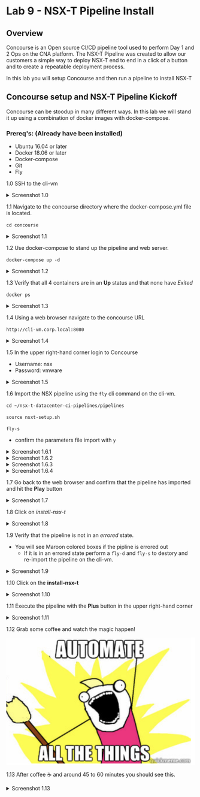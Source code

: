 # Lab 9 - NSX-T Pipeline Install

## Overview

Concourse is an Open source CI/CD pipeline tool used to perform Day 1 and 2 Ops on the CNA platform.
The NSX-T Pipeline was created to allow our customers a simple way to deploy NSX-T end to end in a click of a button and to create a repeatable deployment process.

In this lab you will setup Concourse and then run a pipeline to install NSX-T

## Concourse setup and NSX-T Pipeline Kickoff

Concourse can be stoodup in many different ways. In this lab we will stand it up using a combination of docker images with docker-compose.

### Prereq's: (Already have been installed)

- Ubuntu 16.04 or later
- Docker 18.06 or later
- Docker-compose
- Git
- Fly

1.0 SSH to the cli-vm

<details><summary>Screenshot 1.0</summary>
<img src="Images/ssh-cli-vm.png">
</details>

1.1 Navigate to the concourse directory where the docker-compose.yml file is located.

`cd concourse`

<details><summary>Screenshot 1.1</summary>
<img src="Images/concourse-dir.png">
</details>

1.2 Use docker-compose to stand up the pipeline and web server.

`docker-compose up -d`

<details><summary>Screenshot 1.2</summary>
<img src="Images/docker-compose-up.png">
</details>

1.3 Verify that all 4 containers are in an **Up** status and that none have *Exited*

`docker ps`

<details><summary>Screenshot 1.3</summary>
<img src="Images/docker-ps.png">
</details>

1.4 Using a web browser navigate to the concourse URL

`http://cli-vm.corp.local:8080`

<details><summary>Screenshot 1.4</summary>
<img src="Images/pipeline-ui.png">
</details>

1.5 In the upper right-hand corner login to Concourse

- Username: nsx
- Password: vmware

<details><summary>Screenshot 1.5</summary>
<img src="Images/concourse-login.png">
</details>

1.6 Import the NSX pipeline using the `fly` cli command on the cli-vm.

`cd ~/nsx-t-datacenter-ci-pipelines/pipelines`

`source nsxt-setup.sh`

`fly-s`
- confirm the parameters file import with `y`

<details><summary>Screenshot 1.6.1</summary>
<img src="Images/nsx-pipeline-dir.png">
</details>

<details><summary>Screenshot 1.6.2</summary>
<img src="Images/source-nsxt-setup.png">
</details>

<details><summary>Screenshot 1.6.3</summary>
<img src="Images/pipeline-import.png">
</details>

<details><summary>Screenshot 1.6.4</summary>
<img src="Images/confirm-import.png">
</details>

1.7 Go back to the web browser and confirm that the pipeline has imported and hit the **Play** button

<details><summary>Screenshot 1.7</summary>
<img src="Images/pipeline-ui.png">
</details>

1.8 Click on *install-nsx-t* 

<details><summary>Screenshot 1.8</summary>
<img src="Images/pipeline-ui.png">
</details>

1.9 Verify that the pipeline is not in an *errored* state.

- You will see Maroon colored boxes if the pipline is errored out
  - If it is in an errored state perform a `fly-d` and `fly-s` to destory and re-import the pipeline on the cli-vm.

<details><summary>Screenshot 1.9</summary>
<img src="Images/pipeline-started.png">
</details>

1.10 Click on the **install-nsx-t**

<details><summary>Screenshot 1.10</summary>
<img src="Images/install-nsx-t.png">
</details>

1.11 Execute the pipeline with the **Plus** button in the upper right-hand corner

<details><summary>Screenshot 1.11</summary>
<img src="Images/install-nsx-t-plus.png">
</details>

1.12 Grab some coffee and watch the magic happen! 

<img src="Images/automate-all-things.png">

1.13 After coffee :coffee: and around 45 to 60 minutes you should see this.

<details><summary>Screenshot 1.13</summary>
<img src="Images/pipeline-complete.png">
</details>
